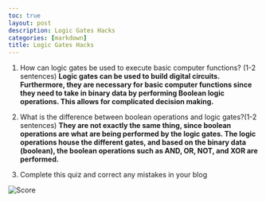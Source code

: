 ```yaml
---
toc: true
layout: post
description: Logic Gates Hacks
categories: [markdown]
title: Logic Gates Hacks
---
```



1. How can logic gates be used to execute basic computer functions? (1-2 sentences) **Logic gates can be used to build digital circuits. Furthermore, they are necessary for basic computer functions since they need to take in binary data by performing Boolean logic operations. This allows for complicated decision making.**

2. What is the difference between boolean operations and logic gates?(1-2 sentences) **They are not exactly the same thing, since boolean operations are what are being performed by the logic gates. The logic operations house the different gates, and based on the binary data (boolean), the boolean operations such as AND, OR, NOT, and XOR are performed.**

3. Complete this quiz and correct any mistakes in your blog

![]({{site.baseurl}}/images/khanacademy.png "Score")
